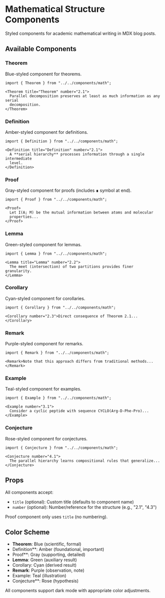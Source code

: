 # Mathematical Structure Components

Styled components for academic mathematical writing in MDX blog posts.

## Available Components

### Theorem

Blue-styled component for theorems.

```mdx
import { Theorem } from "../../components/math";

<Theorem title="Theorem" number="2.1">
  Parallel decomposition preserves at least as much information as any serial
  decomposition.
</Theorem>
```

### Definition

Amber-styled component for definitions.

```mdx
import { Definition } from "../../components/math";

<Definition title="Definition" number="2.1">
  A **serial hierarchy** processes information through a single intermediate
  level.
</Definition>
```

### Proof

Gray-styled component for proofs (includes ∎ symbol at end).

```mdx
import { Proof } from "../../components/math";

<Proof>
  Let I(A; M) be the mutual information between atoms and molecular
  properties...
</Proof>
```

### Lemma

Green-styled component for lemmas.

```mdx
import { Lemma } from "../../components/math";

<Lemma title="Lemma" number="2.2">
  The meet (intersection) of two partitions provides finer granularity.
</Lemma>
```

### Corollary

Cyan-styled component for corollaries.

```mdx
import { Corollary } from "../../components/math";

<Corollary number="2.3">Direct consequence of Theorem 2.1...</Corollary>
```

### Remark

Purple-styled component for remarks.

```mdx
import { Remark } from "../../components/math";

<Remark>Note that this approach differs from traditional methods...</Remark>
```

### Example

Teal-styled component for examples.

```mdx
import { Example } from "../../components/math";

<Example number="3.1">
  Consider a cyclic peptide with sequence CYCLO(Arg-D-Phe-Pro)...
</Example>
```

### Conjecture

Rose-styled component for conjectures.

```mdx
import { Conjecture } from "../../components/math";

<Conjecture number="4.1">
  The parallel hierarchy learns compositional rules that generalize...
</Conjecture>
```

## Props

All components accept:

- `title` (optional): Custom title (defaults to component name)
- `number` (optional): Number/reference for the structure (e.g., "2.1", "4.3")

Proof component only uses `title` (no numbering).

## Color Scheme

- **Theorem**: Blue (scientific, formal)
- Definition\*\*: Amber (foundational, important)
- Proof\*\*: Gray (supporting, detailed)
- **Lemma**: Green (auxiliary result)
- Corollary: Cyan (derived result)
- **Remark**: Purple (observation, note)
- Example: Teal (illustration)
- Conjecture\*\*: Rose (hypothesis)

All components support dark mode with appropriate color adjustments.
